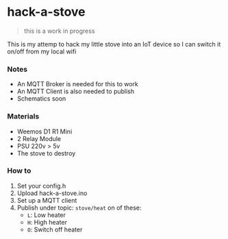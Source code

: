 # hack-a-stove
> this is a work in progress

This is my attemp to hack my little stove into an IoT device so I can switch it on/off from my local wifi

### Notes
* An MQTT Broker is needed for this to work
* An MQTT Client is also needed to publish
* Schematics soon

### Materials
* Weemos D1 R1 Mini
* 2 Relay Module
* PSU 220v > 5v
* The stove to destroy

### How to
1. Set your config.h
2. Upload hack-a-stove.ino
3. Set up a MQTT client 
4. Publish under topic: `stove/heat` on of these:
    * `L`: Low heater
    * `H`: High heater
    * `O`: Switch off heater
